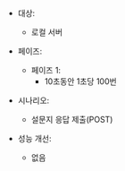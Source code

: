 - 대상:

  - 로컬 서버

- 페이즈:

  - 페이즈 1:
    - 10초동안 1초당 100번

- 시나리오:

  - 설문지 응답 제출(POST)

- 성능 개선:

  - 없음
